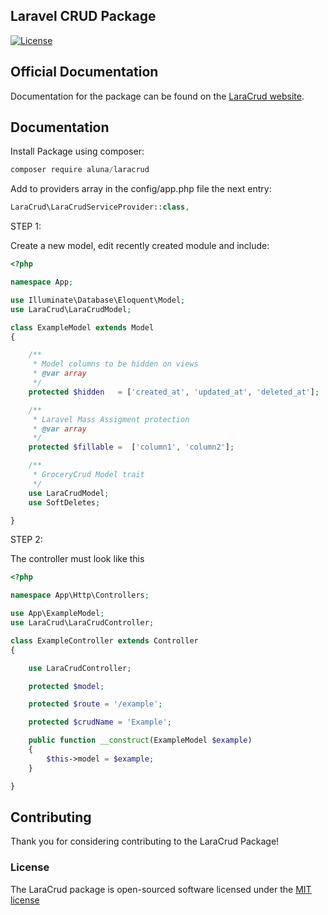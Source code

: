 ## Laravel CRUD Package

[![License](https://poser.pugx.org/laravel/framework/license.svg)](https://packagist.org/packages/laravel/framework)

## Official Documentation

Documentation for the package can be found on the [LaraCrud website](http://laracrud.org/docs).

## Documentation

Install Package using composer:

```javascript
composer require aluna/laracrud
```

Add to providers array in the config/app.php file the next entry:

```php
LaraCrud\LaraCrudServiceProvider::class,
```

STEP 1:

Create a new model, edit recently created module and include:

```php
<?php

namespace App;

use Illuminate\Database\Eloquent\Model;
use LaraCrud\LaraCrudModel;

class ExampleModel extends Model
{

	/**
	 * Model columns to be hidden on views
	 * @var array
	 */
	protected $hidden   = ['created_at', 'updated_at', 'deleted_at'];

	/**
	 * Laravel Mass Assigment protection
	 * @var array
	 */
	protected $fillable =  ['column1', 'column2'];

	/**
	 * GroceryCrud Model trait
	 */
	use LaraCrudModel;
	use SoftDeletes;

}
```

STEP 2:

The controller must look like this

```php
<?php

namespace App\Http\Controllers;

use App\ExampleModel;
use LaraCrud\LaraCrudController;

class ExampleController extends Controller
{

	use LaraCrudController;

	protected $model;

	protected $route = '/example';

	protected $crudName = 'Example';

	public function __construct(ExampleModel $example)
	{
		$this->model = $example;
	}

}
```



## Contributing

Thank you for considering contributing to the LaraCrud Package!

### License

The LaraCrud package is open-sourced software licensed under the [MIT license](http://opensource.org/licenses/MIT)
